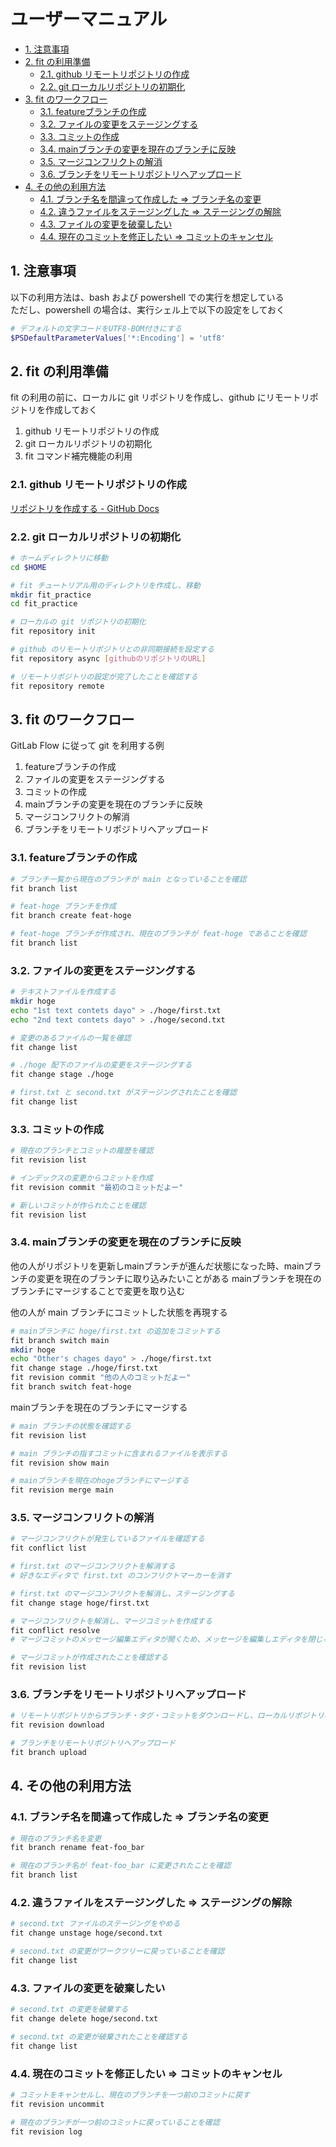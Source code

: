 # ユーザーマニュアル

- [1. 注意事項](#1-注意事項)
- [2. fit の利用準備](#2-fit-の利用準備)
  - [2.1. github リモートリポジトリの作成](#21-github-リモートリポジトリの作成)
  - [2.2. git ローカルリポジトリの初期化](#22-git-ローカルリポジトリの初期化)
- [3. fit のワークフロー](#3-fit-のワークフロー)
  - [3.1. featureブランチの作成](#31-featureブランチの作成)
  - [3.2. ファイルの変更をステージングする](#32-ファイルの変更をステージングする)
  - [3.3. コミットの作成](#33-コミットの作成)
  - [3.4. mainブランチの変更を現在のブランチに反映](#34-mainブランチの変更を現在のブランチに反映)
  - [3.5. マージコンフリクトの解消](#35-マージコンフリクトの解消)
  - [3.6. ブランチをリモートリポジトリへアップロード](#36-ブランチをリモートリポジトリへアップロード)
- [4. その他の利用方法](#4-その他の利用方法)
  - [4.1. ブランチ名を間違って作成した ⇒ ブランチ名の変更](#41-ブランチ名を間違って作成した--ブランチ名の変更)
  - [4.2. 違うファイルをステージングした ⇒ ステージングの解除](#42-違うファイルをステージングした--ステージングの解除)
  - [4.3. ファイルの変更を破棄したい](#43-ファイルの変更を破棄したい)
  - [4.4. 現在のコミットを修正したい ⇒ コミットのキャンセル](#44-現在のコミットを修正したい--コミットのキャンセル)


## 1. 注意事項

以下の利用方法は、bash および powershell での実行を想定している  
ただし、powershell の場合は、実行シェル上で以下の設定をしておく

```powershell
# デフォルトの文字コードをUTF8-BOM付きにする
$PSDefaultParameterValues['*:Encoding'] = 'utf8'
```

## 2. fit の利用準備

fit の利用の前に、ローカルに git リポジトリを作成し、github にリモートリポジトリを作成しておく

1. github リモートリポジトリの作成
2. git ローカルリポジトリの初期化
3. fit コマンド補完機能の利用

### 2.1. github リモートリポジトリの作成

[リポジトリを作成する - GitHub Docs](https://docs.github.com/ja/get-started/quickstart/create-a-repo)

### 2.2. git ローカルリポジトリの初期化

```bash
# ホームディレクトリに移動
cd $HOME
```
```bash
# fit チュートリアル用のディレクトリを作成し、移動
mkdir fit_practice
cd fit_practice
```
```bash
# ローカルの git リポジトリの初期化
fit repository init
```
```bash
# github のリモートリポジトリとの非同期接続を設定する
fit repository async [githubのリポジトリのURL]
```
```bash
# リモートリポジトリの設定が完了したことを確認する
fit repository remote
```

## 3. fit のワークフロー

GitLab Flow に従って git を利用する例

1. featureブランチの作成
2. ファイルの変更をステージングする
3. コミットの作成
4. mainブランチの変更を現在のブランチに反映
5. マージコンフリクトの解消
6. ブランチをリモートリポジトリへアップロード

### 3.1. featureブランチの作成

```bash
# ブランチ一覧から現在のブランチが main となっていることを確認
fit branch list
```
```bash
# feat-hoge ブランチを作成
fit branch create feat-hoge
```
```bash
# feat-hoge ブランチが作成され、現在のブランチが feat-hoge であることを確認
fit branch list
```

### 3.2. ファイルの変更をステージングする

```bash
# テキストファイルを作成する
mkdir hoge
echo "1st text contets dayo" > ./hoge/first.txt
echo "2nd text contets dayo" > ./hoge/second.txt
```
```bash
# 変更のあるファイルの一覧を確認
fit change list
```
```bash
# ./hoge 配下のファイルの変更をステージングする
fit change stage ./hoge
```
```bash
# first.txt と second.txt がステージングされたことを確認
fit change list
```

### 3.3. コミットの作成

```bash
# 現在のブランチとコミットの履歴を確認
fit revision list
```
```bash
# インデックスの変更からコミットを作成
fit revision commit "最初のコミットだよー"
```
```bash
# 新しいコミットが作られたことを確認
fit revision list
```



### 3.4. mainブランチの変更を現在のブランチに反映

他の人がリポジトリを更新しmainブランチが進んだ状態になった時、mainブランチの変更を現在のブランチに取り込みたいことがある
mainブランチを現在のブランチにマージすることで変更を取り込む

他の人が main ブランチにコミットした状態を再現する
```bash
# mainブランチに hoge/first.txt の追加をコミットする
fit branch switch main
mkdir hoge
echo "Other's chages dayo" > ./hoge/first.txt
fit change stage ./hoge/first.txt
fit revision commit "他の人のコミットだよー"
fit branch switch feat-hoge
```

mainブランチを現在のブランチにマージする
```bash
# main ブランチの状態を確認する
fit revision list
```
```bash
# main ブランチの指すコミットに含まれるファイルを表示する
fit revision show main
```
```bash
# mainブランチを現在のhogeブランチにマージする
fit revision merge main
```

### 3.5. マージコンフリクトの解消

```bash
# マージコンフリクトが発生しているファイルを確認する
fit conflict list
```
```bash
# first.txt のマージコンフリクトを解消する
# 好きなエディタで first.txt のコンフリクトマーカーを消す
```
```bash
# first.txt のマージコンフリクトを解消し、ステージングする
fit change stage hoge/first.txt
```
```bash
# マージコンフリクトを解消し、マージコミットを作成する
fit conflict resolve
# マージコミットのメッセージ編集エディタが開くため、メッセージを編集しエディタを閉じる
```
```bash
# マージコミットが作成されたことを確認する
fit revision list
```

### 3.6. ブランチをリモートリポジトリへアップロード
```bash
# リモートリポジトリからブランチ・タグ・コミットをダウンロードし、ローカルリポジトリの状態を最新にする
fit revision download

# ブランチをリモートリポジトリへアップロード
fit branch upload
```

## 4. その他の利用方法

### 4.1. ブランチ名を間違って作成した ⇒ ブランチ名の変更

```bash
# 現在のブランチ名を変更
fit branch rename feat-foo_bar
```
```bash
# 現在のブランチ名が feat-foo_bar に変更されたことを確認
fit branch list
```

### 4.2. 違うファイルをステージングした ⇒ ステージングの解除

```bash
# second.txt ファイルのステージングをやめる
fit change unstage hoge/second.txt
```
```bash
# second.txt の変更がワークツリーに戻っていることを確認
fit change list
```

### 4.3. ファイルの変更を破棄したい

```bash
# second.txt の変更を破棄する
fit change delete hoge/second.txt
```
```bash
# second.txt の変更が破棄されたことを確認する
fit change list
```

### 4.4. 現在のコミットを修正したい ⇒ コミットのキャンセル

```bash
# コミットをキャンセルし、現在のブランチを一つ前のコミットに戻す
fit revision uncommit
```
```bash
# 現在のブランチが一つ前のコミットに戻っていることを確認
fit revision log
```

